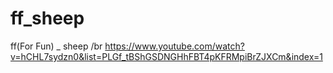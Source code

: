 # ff_sheep
ff(For Fun) _ sheep /br
https://www.youtube.com/watch?v=hCHL7sydzn0&list=PLGf_tBShGSDNGHhFBT4pKFRMpiBrZJXCm&index=1
